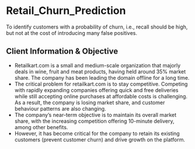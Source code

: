 # Retail_Churn_Prediction
To identify customers with a probability of churn, i.e., recall should be high, but not at the cost of introducing many false positives.
## Client Information & Objective
- Retailkart.com is a small and medium-scale organization that majorly deals in wine, fruit and meat products, having held around 35% market share. The company has been leading the domain offline for a long time.
- The critical problem for retailkart.com is to stay competitive. Competing with rapidly expanding companies offering quick and free deliveries while still accepting online purchases at affordable costs is challenging. As a result, the company is losing market share, and customer behaviour patterns are also changing.
- The company’s near-term objective is to maintain its overall market share, with the increasing competition offering 10-minute delivery, among other benefits.
- However, it has become critical for the company to retain its existing customers (prevent customer churn) and drive growth on the platform.
